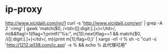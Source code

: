 # ip-proxy
http://www.xicidaili.com/nn/1
curl -s 'http://www.xicidaili.com/wn' | grep -A 2 '<td><img'  | gawk  'match($0, /<td>([[:digit:].]+)<\/td>/, m)&&flag!=1{flag=1;printf("%s:", m[1]);next}flag==1 && match($0, /<td>([[:digit:].]+)<\/td>/, m){print m[1];flag=0;}' | xargs -n1 -I %   sh -c "curl -s 'http://1212.ip138.com/ic.asp' -x %  && echo % 此代理可用"
